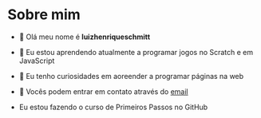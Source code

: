 # Sobre mim
- 👋 Olá meu nome é **luizhenriqueschmitt**
- 👀 Eu estou aprendendo atualmente a programar jogos no Scratch e em JavaScript
- 🌱 Eu tenho curiosidades em aoreender a programar páginas na web
- 💞️ Vocês podem entrar em contato através do [email](luiz.schmitt.santos@escola.pr.gov.br)

- Eu estou fazendo o curso de Primeiros Passos no GitHub

<!---
luizhenriqueschmitt/luizhenriqueschmitt is a ✨ special ✨ repository because its `README.md` (this file) appears on your GitHub profile.
You can click the Preview link to take a look at your changes.
--->
